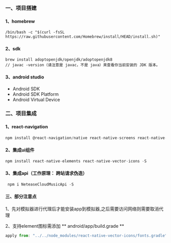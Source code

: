 ### 一、项目搭建

#### 1、homebrew
```
/bin/bash -c "$(curl -fsSL https://raw.githubusercontent.com/Homebrew/install/HEAD/install.sh)"
```

#### 2、sdk
```
brew install adoptopenjdk/openjdk/adoptopenjdk8
// javac -version（请注意是 javac，不是 java）来查看你当前安装的 JDK 版本。
```
#### 3、android studio
+ Android SDK
+ Android SDK Platform
+ Android Virtual Device

### 二、项目集成

#### 1、react-navigation


```js
npm install @react-navigation/native react-native-screens react-native-safe-area-context @react-navigation/native-stack -S
```

#### 2、集成ui组件

```js
npm install react-native-elements react-native-vector-icons -S
```

#### 3、集成api（工作原理： 跨站请求伪造）

```js
 npm i NeteaseCloudMusicApi -S
```

#### 三、部分注意点

1、先对模拟器进行代理后才能安装app到模拟器,之后需要访问网络则需要取消代理

2、支持element图标需添加
** android/app/build.grade **
```js
apply from: "../../node_modules/react-native-vector-icons/fonts.gradle"
```

